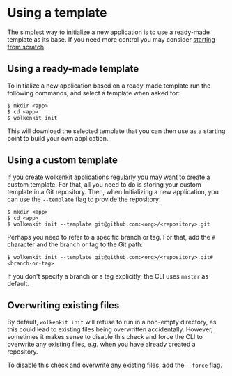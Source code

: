 # Using a template

The simplest way to initialize a new application is to use a ready-made template as its base. If you need more control you may consider [starting from scratch](../starting-from-scratch/).

## Using a ready-made template

To initialize a new application based on a ready-made template run the following commands, and select a template when asked for:

```shell
$ mkdir <app>
$ cd <app>
$ wolkenkit init
```

This will download the selected template that you can then use as a starting point to build your own application.

## Using a custom template

If you create wolkenkit applications regularly you may want to create a custom template. For that, all you need to do is storing your custom template in a Git repository. Then, when Initializing a new application, you can use the `--template` flag to provide the repository:

```shell
$ mkdir <app>
$ cd <app>
$ wolkenkit init --template git@github.com:<org>/<repository>.git
```

Perhaps you need to refer to a specific branch or tag. For that, add the `#` character and the branch or tag to the Git path:

```shell
$ wolkenkit init --template git@github.com:<org>/<repository>.git#<branch-or-tag>
```

If you don't specify a branch or a tag explicitly, the CLI uses `master` as default.

## Overwriting existing files

By default, `wolkenkit init` will refuse to run in a non-empty directory, as this could lead to existing files being overwritten accidentally. However, sometimes it makes sense to disable this check and force the CLI to overwrite any existing files, e.g. when you have already created a repository.

To disable this check and overwrite any existing files, add the `--force` flag.
